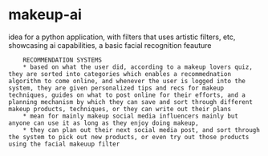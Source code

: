 # makeup-ai
idea for a python application, with filters that uses artistic filters, etc, showcasing ai capabilities, a basic facial recognition feauture


        RECOMMENDATION SYSTEMS
        * based on what the user did, according to a makeup lovers quiz, they are sorted into categories which enables a recommednation algorithm to come online, and whenever the user is logged into the system, they are given personalized tips and recs for makeup techniques, guides on what to post online for their efforts, and a planning mechanism by which they can save and sort through different makeup products, techniques, or they can write out their plans
        * mean for mainly makeup social media influencers mainly but anyone can use it as long as they enjoy doing makeup, 
        * they can plan out their next social media post, and sort through the system to pick out new products, or even try out those products using the facial makeuup filter

